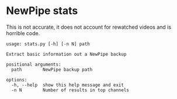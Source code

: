 # NewPipe stats

This is not accurate, it does not account for rewatched videos and is horrible code.

```
usage: stats.py [-h] [-n N] path

Extract basic information out a NewPipe backup

positional arguments:
  path        NewPipe backup path

options:
  -h, --help  show this help message and exit
  -n N        Number of results in top channels
```
